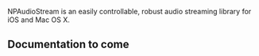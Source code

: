 NPAudioStream is an easily controllable, robust audio streaming library for iOS and Mac OS X. 
## Documentation to come
